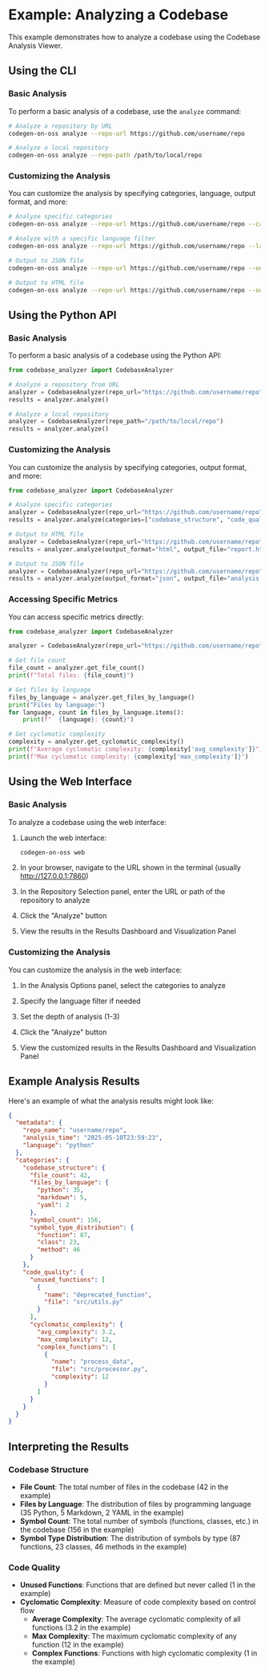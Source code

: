 # Example: Analyzing a Codebase

This example demonstrates how to analyze a codebase using the Codebase Analysis Viewer.

## Using the CLI

### Basic Analysis

To perform a basic analysis of a codebase, use the `analyze` command:

```bash
# Analyze a repository by URL
codegen-on-oss analyze --repo-url https://github.com/username/repo

# Analyze a local repository
codegen-on-oss analyze --repo-path /path/to/local/repo
```

### Customizing the Analysis

You can customize the analysis by specifying categories, language, output format, and more:

```bash
# Analyze specific categories
codegen-on-oss analyze --repo-url https://github.com/username/repo --categories codebase_structure code_quality

# Analyze with a specific language filter
codegen-on-oss analyze --repo-url https://github.com/username/repo --language python

# Output to JSON file
codegen-on-oss analyze --repo-url https://github.com/username/repo --output-format json --output-file analysis.json

# Output to HTML file
codegen-on-oss analyze --repo-url https://github.com/username/repo --output-format html --output-file report.html
```

## Using the Python API

### Basic Analysis

To perform a basic analysis of a codebase using the Python API:

```python
from codebase_analyzer import CodebaseAnalyzer

# Analyze a repository from URL
analyzer = CodebaseAnalyzer(repo_url="https://github.com/username/repo")
results = analyzer.analyze()

# Analyze a local repository
analyzer = CodebaseAnalyzer(repo_path="/path/to/local/repo")
results = analyzer.analyze()
```

### Customizing the Analysis

You can customize the analysis by specifying categories, output format, and more:

```python
from codebase_analyzer import CodebaseAnalyzer

# Analyze specific categories
analyzer = CodebaseAnalyzer(repo_url="https://github.com/username/repo")
results = analyzer.analyze(categories=["codebase_structure", "code_quality"])

# Output to HTML file
analyzer = CodebaseAnalyzer(repo_url="https://github.com/username/repo")
results = analyzer.analyze(output_format="html", output_file="report.html")

# Output to JSON file
analyzer = CodebaseAnalyzer(repo_url="https://github.com/username/repo")
results = analyzer.analyze(output_format="json", output_file="analysis.json")
```

### Accessing Specific Metrics

You can access specific metrics directly:

```python
from codebase_analyzer import CodebaseAnalyzer

analyzer = CodebaseAnalyzer(repo_url="https://github.com/username/repo")

# Get file count
file_count = analyzer.get_file_count()
print(f"Total files: {file_count}")

# Get files by language
files_by_language = analyzer.get_files_by_language()
print("Files by language:")
for language, count in files_by_language.items():
    print(f"  {language}: {count}")

# Get cyclomatic complexity
complexity = analyzer.get_cyclomatic_complexity()
print(f"Average cyclomatic complexity: {complexity['avg_complexity']}")
print(f"Max cyclomatic complexity: {complexity['max_complexity']}")
```

## Using the Web Interface

### Basic Analysis

To analyze a codebase using the web interface:

1. Launch the web interface:
   ```bash
   codegen-on-oss web
   ```

2. In your browser, navigate to the URL shown in the terminal (usually http://127.0.0.1:7860)

3. In the Repository Selection panel, enter the URL or path of the repository to analyze

4. Click the "Analyze" button

5. View the results in the Results Dashboard and Visualization Panel

### Customizing the Analysis

You can customize the analysis in the web interface:

1. In the Analysis Options panel, select the categories to analyze

2. Specify the language filter if needed

3. Set the depth of analysis (1-3)

4. Click the "Analyze" button

5. View the customized results in the Results Dashboard and Visualization Panel

## Example Analysis Results

Here's an example of what the analysis results might look like:

```json
{
  "metadata": {
    "repo_name": "username/repo",
    "analysis_time": "2025-05-10T23:59:23",
    "language": "python"
  },
  "categories": {
    "codebase_structure": {
      "file_count": 42,
      "files_by_language": {
        "python": 35,
        "markdown": 5,
        "yaml": 2
      },
      "symbol_count": 156,
      "symbol_type_distribution": {
        "function": 87,
        "class": 23,
        "method": 46
      }
    },
    "code_quality": {
      "unused_functions": [
        {
          "name": "deprecated_function",
          "file": "src/utils.py"
        }
      ],
      "cyclomatic_complexity": {
        "avg_complexity": 3.2,
        "max_complexity": 12,
        "complex_functions": [
          {
            "name": "process_data",
            "file": "src/processor.py",
            "complexity": 12
          }
        ]
      }
    }
  }
}
```

## Interpreting the Results

### Codebase Structure

- **File Count**: The total number of files in the codebase (42 in the example)
- **Files by Language**: The distribution of files by programming language (35 Python, 5 Markdown, 2 YAML in the example)
- **Symbol Count**: The total number of symbols (functions, classes, etc.) in the codebase (156 in the example)
- **Symbol Type Distribution**: The distribution of symbols by type (87 functions, 23 classes, 46 methods in the example)

### Code Quality

- **Unused Functions**: Functions that are defined but never called (1 in the example)
- **Cyclomatic Complexity**: Measure of code complexity based on control flow
  - **Average Complexity**: The average cyclomatic complexity of all functions (3.2 in the example)
  - **Max Complexity**: The maximum cyclomatic complexity of any function (12 in the example)
  - **Complex Functions**: Functions with high cyclomatic complexity (1 in the example)

